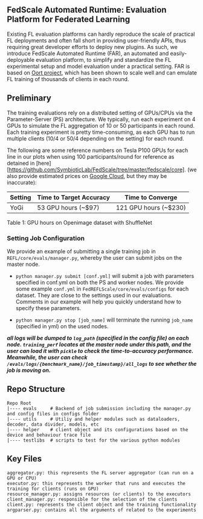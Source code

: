 
## FedScale Automated Runtime: Evaluation Platform for Federated Learning

Existing FL evaluation platforms can hardly reproduce the scale of practical FL deployments and often fall short in providing user-friendly APIs, 
thus requiring great developer efforts to deploy new plugins. As such, we introduce FedScale Automated Runtime (FAR), 
an automated and easily-deployable evaluation platform, to simplify and standardize the FL experimental setup and model evaluation under a practical setting. 
FAR is based on [Oort project](https://github.com/SymbioticLab/Oort), which has been shown to scale well and can emulate FL training of thousands of clients 
in each round.

## Preliminary

The training evaluations rely on a distributed setting of GPUs/CPUs via the Parameter-Server (PS) architecture. 
We typically, run each experiment on 4 GPUs to simulate the FL aggregation of 10 or 50 participants in each round. 
Each training experiment is pretty time-consuming, as each GPU has to run multiple clients (10/4 or 50/4 depending on the setting) for each round. 

The following are some reference numbers on Tesla P100 GPUs for each line in our plots when using 100 participants/round for reference as detained in [here][https://github.com/SymbioticLab/FedScale/tree/master/fedscale/core].
(we also provide estimated prices on [Google Cloud](https://cloud.google.com/products/calculator), but they may be inaccurate): 

| Setting      | Time to Target Accuracy  | Time to Converge |
| ----------- | ----------- | ----------- |
| YoGi             | 53  GPU hours (~$97)     |    121  GPU hours (~$230) |

Table 1: GPU hours on Openimage dataset with ShuffleNet

### Setting Job Configuration

We provide an example of submitting a single training job in ```REFL/core/evals/manager.py```, whereby the user can submit jobs on the master node. 

- ```python manager.py submit [conf.yml]``` will submit a job with parameters specified in conf.yml on both the PS and worker nodes. 
We provide some example ```conf.yml``` in ```FedREFLScale/core/evals/configs``` for each dataset. 
They are close to the settings used in our evaluations. Comments in our example will help you quickly understand how to specify these parameters. 

- ```python manager.py stop [job_name]``` will terminate the running ```job_name``` (specified in yml) on the used nodes. 


***all logs will be dumped to ```log_path``` (specified in the config file) on each node. 
```training_perf``` locates at the master node under this path, and the user can load it with ```pickle``` to check the time-to-accuracy performance. 
Meanwhile, the user can check ```/evals/logs/{benchmark_name}/job_timestamp}/all_logs``` to see whether the job is moving on.***

## Repo Structure
```
Repo Root
|---- evals     # Backend of job submission including the manager.py and config files in configs folder
|---- utils     # Utiliy and helper modules such as dataloaders, decoder, data divider, models, etc
|---- helper    # client object and its configurations based on the device and behaviour trace file
|---- testlibs  # scripts to test for the various python modules
```
## Key Files
```
aggregator.py: this represents the FL server aggregator (can run on a GPU or CPU)
executor.py: this represents the worker that runs and executes the training for clients (runs on GPU)
resource_manager.py: assigns resources (or clients) to the executors
client_manager.py: responsible for the selection of the clients
client.py: represents the client object and the training functionality
argparser.py: contains all the arguments of related to the experiments
```

